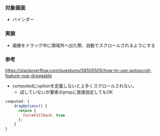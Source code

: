 ### 対象画面
- バインダー
### 実装
- 画像をドラッグ中に領域外へ出た際、自動でスクロールされるようにする
### 参考
https://stackoverflow.com/questions/58505505/how-to-use-autoscroll-feature-vue-draggable


- computedにoptionを定義しないと上手くスクロールされない。
  - 試していないが要素のpropに直接設定してもOK
```js
computed: {
    dragOptions() {
      return {
        forceFallback: true
      };
    }
}
```